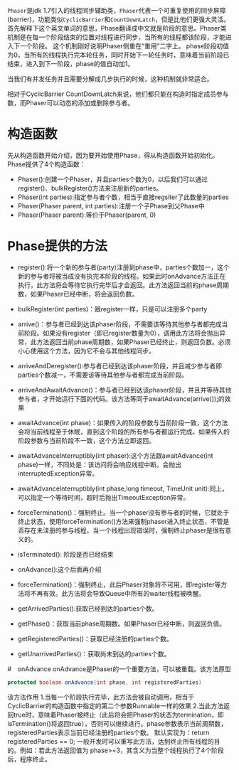 `Phaser`是jdk 1.7引入的线程同步辅助类，`Phaser`代表一个可重复使用的同步屏障(barrier)，功能类似`CyclicBarrier`和`CountDownLatch`，但是比他们更强大灵活。
<br />
首先解释下这个英文单词的意思，Phase翻译成中文就是阶段的意思。Phaser类机制是在每一个阶段结束的位置对线程进行同步，当所有的线程都该阶段，才能进入下一个阶段。 这个机制刚好说明Phaser侧重在“重用”二字上。
phase阶段初值为0，当所有的线程执行完本轮任务，同时开始下一轮任务时，意味着当前阶段已结束，进入到下一阶段，phase的值自动加1。

当我们有并发任务并且需要分解成几步执行的时候，这种机制就非常适合。 


相对于CyclicBarrier CountDownLatch来说，他们都只能在构造时指定成员参与数，而Phaser可以动态的添加或删除参与者。

# 构造函数
先从构造函数开始介绍，因为要开始使用Phase，得从构造函数开始初始化。Phase提供了4个构造函数：
* Phaser():创建一个Phaser，并且parties个数为0，以后我们可以通过register()、bulkRegister()方法来注册新的parties。
* Phaser(int parties):指定参与者个数，相当于直接regsiter了此数量的parties
* Phaser(Phaser parent, int parties):注册一个子Phase到父Phase中
* Phaser(Phaser parent):等价于Phaser(parent, 0)


# Phase提供的方法
* register():将一个新的参与者(party)注册到phase中，parties个数加一，这个新的参与者将被当成没有执完本阶段的线程。如果此时onAdvance方法正在执行，此方法将会等待它执行完毕后才会返回。此方法返回当前的phase周期数，如果Phaser已经中断，将会返回负数。
* bulkRegister(int parties)：跟register一样，只是可以注册多个party

* arrive()：参与者已经到达该phaser阶段，不需要该等待其他参与者都完成当前阶段。如果没有register（即已register数量为0），调用此方法将会抛出异常，此方法返回当前phase周期数，如果Phaser已经终止，则返回负数。必须小心使用这个方法，因为它不会与其他线程同步。
* arriveAndDeregister():参与者已经到达该phaser阶段，并且减少参与者即parties个数减一，不需要该等待其他参与者都完成当前阶段。
* arriveAndAwaitAdvance()：参与者已经到达该phaser阶段，并且并等待其他参与者，才开始运行下面的代码。该方法等同于awaitAdvance(arrive());的效果

* awaitAdvance(int phase)：如果传入的阶段参数与当前阶段一致，这个方法会将当前线程至于休眠，直到这个阶段的所有参与者都运行完成。如果传入的阶段参数与当前阶段不一致，这个方法立即返回。
* awaitAdvanceInterruptibly(int phaser):这个方法跟awaitAdvance(int phase)一样，不同处是：该访问将会响应线程中断。会抛出interruptedException异常。
* awaitAdvanceInterruptibly(int phase,long timeout, TimeUnit unit):同上，可以指定一个等待时间，超时后抛出TimeoutException异常。

* forceTermination()：强制终止。当一个phaser没有参与者的时候，它就处于终止状态，使用forceTermination()方法来强制phaser进入终止状态，不管是否存在未注册的参与线程，当一个线程出现错误时，强制终止phaser是很有意义的。
* isTerminated(): 阶段是否已经结束
* onAdvance():这个后面再介绍
* forceTermination()：强制终止，此后Phaser对象将不可用，即register等方法将不再有效。此方法将会导致Queue中所有的waiter线程被唤醒。
* getArrivedParties():获取已经到达的parties个数。
* getPhase()：获取当前phase周期数。如果Phaser已经中断，则返回负值。
* getRegisteredParties()：获取已经注册的parties个数。
* getUnarrivedParties()：获取尚未到达的parties个数。


#　onAdvance
onAdvance是Phaser的一个重要方法，可以被重载。该方法原型
```java
protected boolean onAdvance(int phase, int registeredParties)
```
该方法作用
1.当每一个阶段执行完毕，此方法会被自动调用，相当于CyclicBarrier的构造函数中指定的第二个参数Runnable一样的效果
2.当此方法返回true时，意味着Phaser被终止（此后将会把Phaser的状态为termination，即isTermination()将返回true），否则可以继续进行。phase参数表示当前周期数，registeredParties表示当前已经注册的parties个数。
默认实现为：return registeredParties == 0; 一般开发时可以重写此方法，达到终止所有线程的目的。例如：若此方法返回值为 phase>=3，其含义为当整个线程执行了4个阶段后，程序终止。

